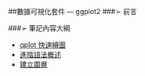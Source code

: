 ##數據可視化套件 — ggplot2
###➢ 前言

###➢ 筆記內容大綱

+ [qplot 快速繪圖](https://github.com/Carlhank/ggplot2-note/blob/master/Notes/qplot.md)
+ [進階語法概述](https://github.com/Carlhank/ggplot2-note/blob/master/Notes/break%20through.md)
+ [建立圖層](https://github.com/Carlhank/ggplot2-note/blob/master/Notes/ggplot-create.md)
